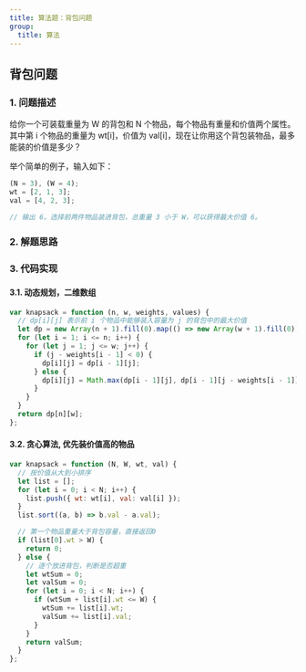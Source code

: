 ```yaml
---
title: 算法题：背包问题
group:
  title: 算法
---
```


## 背包问题

### 1. 问题描述

给你一个可装载重量为 W 的背包和 N 个物品，每个物品有重量和价值两个属性。其中第 i 个物品的重量为 wt[i]，价值为 val[i]，现在让你用这个背包装物品，最多能装的价值是多少？

举个简单的例子，输入如下：

```js
(N = 3), (W = 4);
wt = [2, 1, 3];
val = [4, 2, 3];

// 输出 6，选择前两件物品装进背包，总重量 3 小于 W，可以获得最大价值 6。
```

### 2. 解题思路

### 3. 代码实现

#### 3.1. 动态规划，二维数组

```js
var knapsack = function (n, w, weights, values) {
  // dp[i][j] 表示前 i 个物品中能够装入容量为 j 的背包中的最大价值
  let dp = new Array(n + 1).fill(0).map(() => new Array(w + 1).fill(0));
  for (let i = 1; i <= n; i++) {
    for (let j = 1; j <= w; j++) {
      if (j - weights[i - 1] < 0) {
        dp[i][j] = dp[i - 1][j];
      } else {
        dp[i][j] = Math.max(dp[i - 1][j], dp[i - 1][j - weights[i - 1]] + values[i - 1]);
      }
    }
  }
  return dp[n][w];
};
```

#### 3.2. 贪心算法, 优先装价值高的物品

```js
var knapsack = function (N, W, wt, val) {
  // 按价值从大到小排序
  let list = [];
  for (let i = 0; i < N; i++) {
    list.push({ wt: wt[i], val: val[i] });
  }
  list.sort((a, b) => b.val - a.val);

  // 第一个物品重量大于背包容量，直接返回0
  if (list[0].wt > W) {
    return 0;
  } else {
    // 逐个放进背包，判断是否超重
    let wtSum = 0;
    let valSum = 0;
    for (let i = 0; i < N; i++) {
      if (wtSum + list[i].wt <= W) {
        wtSum += list[i].wt;
        valSum += list[i].val;
      }
    }
    return valSum;
  }
};
```
